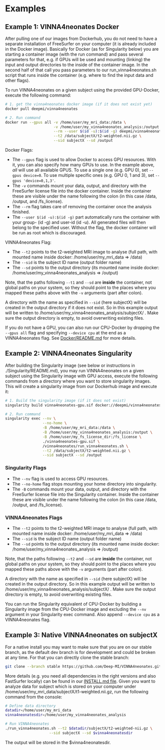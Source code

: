 # Examples

## Example 1: VINNA4neonates Docker
After pulling one of our images from Dockerhub, you do not need to have a separate installation of FreeSurfer on your 
computer (it is already included in the Docker image). Basically for Docker (as for Singularity below) you are starting 
a container image (with the run command) and pass several parameters for that, e.g. if GPUs will be used and mounting 
(linking) the input and output directories to the inside of the container image. In the second half of that call you 
pass parameters to our run_vinna4neonates.sh script that runs inside the container (e.g. where to find the input data 
and other flags). 

To run VINNA4neonates on a given subject using the provided GPU-Docker, execute the following command:

```bash
# 1. get the vinna4neonates docker image (if it does not exist yet)
docker pull deepmi/vinna4neonates 

# 2. Run command
docker run --gpus all -v /home/user/my_mri_data:/data \
                      -v /home/user/my_vinna4neonates_analysis:/output \
                      --rm --user $(id -u):$(id -g) deepmi/vinna4neonates:latest \
                      --t2 /data/subjectX/t2-weighted.nii.gz \
                      --sid subjectX --sd /output 
```

Docker Flags:
* The `--gpus` flag is used to allow Docker to access GPU resources. With it, you can also specify how many GPUs to use. In the example above, _all_ will use all available GPUS. To use a single one (e.g. GPU 0), set `--gpus device=0`. To use multiple specific ones (e.g. GPU 0, 1 and 3), set `--gpus 'device=0,1,3'`.
* The `-v` commands mount your data, output, and directory with the FreeSurfer license file into the docker container. Inside the container these are visible under the name following the colon (in this case /data, /output, and /fs_license). 
* The `--rm` flag takes care of removing the container once the analysis finished. 
* The `--user $(id -u):$(id -g)` part automatically runs the container with your group- (id -g) and user-id (id -u). All generated files will then belong to the specified user. Without the flag, the docker container will be run as root which is discouraged.

VINNA4neonates Flag:
* The `--t2` points to the t2-weighted MRI image to analyse (full path, with mounted name inside docker: /home/user/my_mri_data => /data)
* The `--sid` is the subject ID name (output folder name)
* The `--sd` points to the output directory (its mounted name inside docker: /home/user/my_vinna4neonates_analysis => /output)

Note, that the paths following `--t1` and `--sd` are __inside__ the container, not global paths on your system, so they 
should point to the places where you mapped these paths above with the `-v` arguments (part after colon). 

A directory with the name as specified in `--sid` (here subjectX) will be created in the output directory if it does not 
exist. So in this example output will be written to /home/user/my_vinna4neonates_analysis/subjectX/ . Make sure the 
output directory is empty, to avoid overwriting existing files. 

If you do not have a GPU, you can also run our CPU-Docker by dropping the `--gpus all` flag and specifying `--device cpu`
at the end as a VINNA4neonates flag. See [Docker/README.md](Docker/README.md) for more details.

## Example 2: VINNA4neonates Singularity
After building the Singularity image (see below or instructions in ./Singularity/README.md), you may run VINNA4neonates 
on a given subject using the Singularity image with GPU access, execute the following commands from a directory where 
you want to store singularity images. This will create a singularity image from our Dockerhub image and execute it:

```bash
# 1. Build the singularity image (if it does not exist)
singularity build vinna4neonates-gpu.sif docker://deepmi/vinna4neonates

# 2. Run command
singularity exec --nv \
                 --no-home \
                 -B /home/user/my_mri_data:/data \
                 -B /home/user/my_vinna4neonates_analysis:/output \
                 -B /home/user/my_fs_license_dir:/fs_license \
                 ./vinna4neonates-gpu.sif \
                 /vinna4neonates/run_vinna4neonates.sh \
                 --t2 /data/subjectX/t2-weighted.nii.gz \
                 --sid subjectX --sd /output 
```

### Singularity Flags
* The `--nv` flag is used to access GPU resources. 
* The `--no-home` flag stops mounting your home directory into singularity.
* The `-B` commands mount your data, output, and directory with the FreeSurfer license file into the Singularity container. Inside the container these are visible under the name following the colon (in this case /data, /output, and /fs_license). 

### VINNA4neonates Flags
* The `--t2` points to the t2-weighted MRI image to analyse (full path, with mounted name inside docker: /home/user/my_mri_data => /data)
* The `--sid` is the subject ID name (output folder name)
* The `--sd` points to the output directory (its mounted name inside docker: /home/user/my_vinna4neonates_analysis => /output)

Note, that the paths following `--t2` and `--sd` are __inside__ the container, not global paths on your system, so they 
should point to the places where you mapped these paths above with the `-v` arguments (part after colon).

A directory with the name as specified in `--sid` (here subjectX) will be created in the output directory. So in this 
example output will be written to /home/user/my_vinna4neonates_analysis/subjectX/ . Make sure the output directory is 
empty, to avoid overwriting existing files. 

You can run the Singularity equivalent of CPU-Docker by building a Singularity image from the CPU-Docker image and 
excluding the `--nv` argument in your Singularity exec command. Also append `--device cpu` as a VINNA4neonates flag.


## Example 3: Native VINNA4neonates on subjectX 

For a native install you may want to make sure that you are on our stable branch, as the default dev branch is for 
development and could be broken at any time. For that you can directly clone the stable branch:

```bash
git clone --branch stable https://github.com/Deep-MI/VINNA4neonates.git
```

More details (e.g. you need all dependencies in the right versions and also FastSurfer locally) can be found in our [INSTALL.md file](INSTALL.md).
Given you want to analyze data for subject which is stored on your computer under 
/home/user/my_mri_data/subjectX/t1-weighted.nii.gz, run the following command from the console:

```bash
# Define data directory
datadir=/home/user/my_mri_data
vinna4neonatesdir=/home/user/my_vinna4neonates_analysis

# Run VINNA4neonates
./run_vinna4neonates.sh --t2 $datadir/subjectX/t2-weighted-nii.gz \
                    --sid subjectX --sd $vinna4neonatesdir 
```

The output will be stored in the $vinna4neonatesdir.